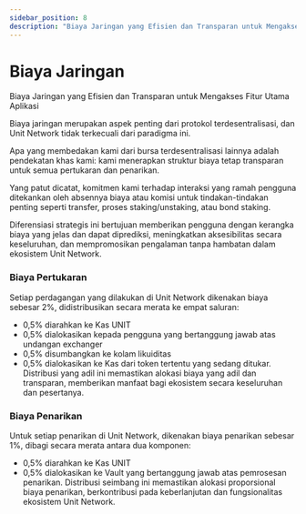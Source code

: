 ```yaml
---
sidebar_position: 8
description: "Biaya Jaringan yang Efisien dan Transparan untuk Mengakses Fitur Utama Aplikasi"
---
```


# Biaya Jaringan

Biaya Jaringan yang Efisien dan Transparan untuk Mengakses Fitur Utama Aplikasi

Biaya jaringan merupakan aspek penting dari protokol terdesentralisasi, dan Unit Network tidak terkecuali dari paradigma ini.

Apa yang membedakan kami dari bursa terdesentralisasi lainnya adalah pendekatan khas kami: kami menerapkan struktur biaya tetap transparan untuk semua pertukaran dan penarikan.

Yang patut dicatat, komitmen kami terhadap interaksi yang ramah pengguna ditekankan oleh absennya biaya atau komisi untuk tindakan-tindakan penting seperti transfer, proses staking/unstaking, atau bond staking.

Diferensiasi strategis ini bertujuan memberikan pengguna dengan kerangka biaya yang jelas dan dapat diprediksi, meningkatkan aksesibilitas secara keseluruhan, dan mempromosikan pengalaman tanpa hambatan dalam ekosistem Unit Network.

### Biaya Pertukaran

Setiap perdagangan yang dilakukan di Unit Network dikenakan biaya sebesar 2%, didistribusikan secara merata ke empat saluran:

- 0,5% diarahkan ke Kas UNIT
- 0,5% dialokasikan kepada pengguna yang bertanggung jawab atas undangan exchanger
- 0,5% disumbangkan ke kolam likuiditas
- 0,5% dialokasikan ke Kas dari token tertentu yang sedang ditukar. Distribusi yang adil ini memastikan alokasi biaya yang adil dan transparan, memberikan manfaat bagi ekosistem secara keseluruhan dan pesertanya.

### Biaya Penarikan

Untuk setiap penarikan di Unit Network, dikenakan biaya penarikan sebesar 1%, dibagi secara merata antara dua komponen:

- 0,5% diarahkan ke Kas UNIT
- 0,5% dialokasikan ke Vault yang bertanggung jawab atas pemrosesan penarikan.
  Distribusi seimbang ini memastikan alokasi proporsional biaya penarikan, berkontribusi pada keberlanjutan dan fungsionalitas ekosistem Unit Network.
